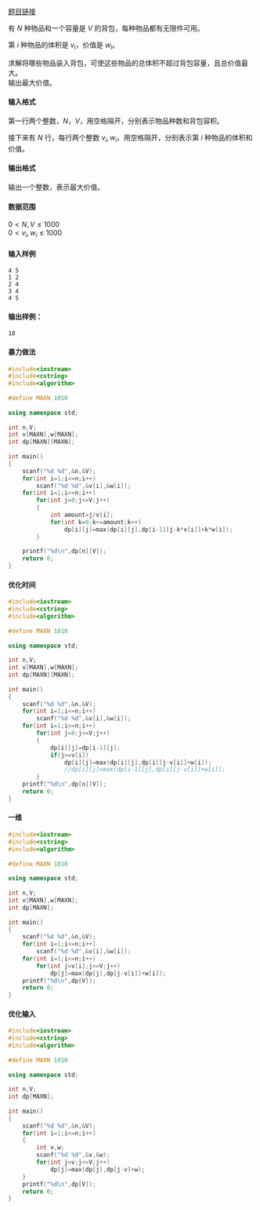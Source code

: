 [题目链接](https://www.acwing.com/problem/content/3/)


有 $N$ 种物品和一个容量是 $V$ 的背包，每种物品都有无限件可用。

第 $i$ 种物品的体积是 $v_i$，价值是 $w_i$。

求解将哪些物品装入背包，可使这些物品的总体积不超过背包容量，且总价值最大。  
输出最大价值。

#### 输入格式

第一行两个整数，$N，V$，用空格隔开，分别表示物品种数和背包容积。

接下来有 $N$ 行，每行两个整数 $v_i, w_i$，用空格隔开，分别表示第 $i$ 种物品的体积和价值。

#### 输出格式

输出一个整数，表示最大价值。

#### 数据范围

$0 \lt N, V \le 1000$  
$0 \lt v_i, w_i \le 1000$

#### 输入样例

    4 5
    1 2
    2 4
    3 4
    4 5
    

#### 输出样例：

    10


#### 暴力做法


```cpp
#include<iostream>
#include<cstring>
#include<algorithm>
 
#define MAXN 1010
 
using namespace std;
 
int n,V;
int v[MAXN],w[MAXN];
int dp[MAXN][MAXN];
 
int main()
{
    scanf("%d %d",&n,&V);
    for(int i=1;i<=n;i++)
        scanf("%d %d",&v[i],&w[i]);
    for(int i=1;i<=n;i++)
        for(int j=0;j<=V;j++)
        {
            int amount=j/v[i];
            for(int k=0;k<=amount;k++)
                dp[i][j]=max(dp[i][j],dp[i-1][j-k*v[i]]+k*w[i]);
        }
 
    printf("%d\n",dp[n][V]);
    return 0;
}

```

#### 优化时间

```cpp
#include<iostream>
#include<cstring>
#include<algorithm>
 
#define MAXN 1010
 
using namespace std;
 
int n,V;
int v[MAXN],w[MAXN];
int dp[MAXN][MAXN];
 
int main()
{
    scanf("%d %d",&n,&V);
    for(int i=1;i<=n;i++)
        scanf("%d %d",&v[i],&w[i]);
    for(int i=1;i<=n;i++)
        for(int j=0;j<=V;j++)
        {
            dp[i][j]=dp[i-1][j];
            if(j>=v[i])
                dp[i][j]=max(dp[i][j],dp[i][j-v[i]]+w[i]);
                //dp[i][j]=max(dp[i-1][j],dp[i][j-v[i]]+w[i]);
        }
    printf("%d\n",dp[n][V]);
    return 0;
}

```


#### 一维

```cpp
#include<iostream>
#include<cstring>
#include<algorithm>
 
#define MAXN 1010
 
using namespace std;
 
int n,V;
int v[MAXN],w[MAXN];
int dp[MAXN];
 
int main()
{
    scanf("%d %d",&n,&V);
    for(int i=1;i<=n;i++)
        scanf("%d %d",&v[i],&w[i]);
    for(int i=1;i<=n;i++)
        for(int j=v[i];j<=V;j++)
            dp[j]=max(dp[j],dp[j-v[i]]+w[i]);
    printf("%d\n",dp[V]);
    return 0;
}

```


#### 优化输入

```cpp
#include<iostream>
#include<cstring>
#include<algorithm>
 
#define MAXN 1010
 
using namespace std;
 
int n,V;
int dp[MAXN];
 
int main()
{
    scanf("%d %d",&n,&V);
    for(int i=1;i<=n;i++)
    {
        int v,w;
        scanf("%d %d",&v,&w);
        for(int j=v;j<=V;j++)
            dp[j]=max(dp[j],dp[j-v]+w);
    }
    printf("%d\n",dp[V]);
    return 0;
}

```